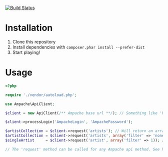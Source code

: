 [![Build Status](https://travis-ci.org/BruceWouaigne/ampache-client.png)](https://travis-ci.org/BruceWouaigne/ampache-client)

Installation
============

1. Clone this repository
2. Install dependencies with `composer.phar install --prefer-dist`
3. Start playing!

Usage
=====

```php
<?php

require './vendor/autoload.php';

use Ampache\ApiClient;

$client = new ApiClient(/** Ampache base url **/); // Something like 'http://localhost/ampache'

$client->processLogin('AmpacheLogin', 'AmpachePassword');

$artistCollection = $client->request('artists'); // Will return an array of \Ampache\Model\Artist
$artistCollection = $client->request('artists', array('filter' => 'nonexistent artist')); // Will return an empty array
$singleArtist     = $client->request('artist', array('filter' => 1)); // Will return an \Ampache\Model\Artist or null if not exists

// The 'request' method can be called for any Ampache api method. See http://ampache.org/wiki/dev:xmlapi
```
